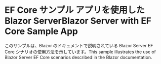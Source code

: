# <a name="blazor-server-with-ef-core-sample-app"></a><span data-ttu-id="66dd1-101">EF Core サンプル アプリを使用した Blazor Server</span><span class="sxs-lookup"><span data-stu-id="66dd1-101">Blazor Server with EF Core Sample App</span></span>

<span data-ttu-id="66dd1-102">このサンプルは、Blazor のドキュメントで説明されている Blazor Server EF Core シナリオの使用方法を示しています。</span><span class="sxs-lookup"><span data-stu-id="66dd1-102">This sample illustrates the use of Blazor Server EF Core scenarios described in the Blazor documentation.</span></span>
